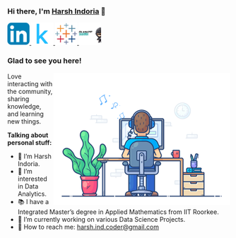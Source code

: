 ### Hi there, I'm <a href="https://www.datascienceportfol.io/harshindoria" target="_blank" title="Harsh Indoria">Harsh Indoria</a> 👋

<a href="https://www.linkedin.com/in/harsh-indoria/" target="_blank">
  <img src="images/linkedin.png" alt="Harsh Indoria's LinkedIn Profile" style="width: 50px; height: 50px; object-fit: cover;">
</a>
<a href="https://www.kaggle.com/harshindoria" target="_blank">
  <img src="images/kaggle.png" alt="Harsh Indoria's Kaggle Profile" style="width: 50px; height: 50px; object-fit: cover;">
</a>
<a href="https://public.tableau.com/app/profile/harsh.indoria" target="_blank">
  <img src="images/tableau.png" alt="Harsh Indoria's Tableau Profile" style="width: 50px; height: 50px; object-fit: cover;">
</a>
<a href="https://www.datascienceportfol.io/harshindoria" target="_blank">
  <img src="images/portfolio_analyst.png" alt="Harsh Indoria's Portfolio" style="width: 50px; height: 50px; object-fit: cover;">
</a>

</br>

### Glad to see you here!

<img align="right" alt="Harsh Indoria" src="images/coding.gif" width="400" />

Love interacting with the community, sharing knowledge, and learning new things.

**Talking about personal stuff:**

- 👨 I’m Harsh Indoria.
- 👀 I’m interested in Data Analytics.
- 📚 I have a Integrated Master’s degree in Applied Mathematics from IIT Roorkee.
- 🌱 I’m currently working on various Data Science Projects.
- 📧 How to reach me: harsh.ind.coder@gmail.com

<!---
harshindcoder/harshindcoder is a ✨ special ✨ repository because its `README.md` (this file) appears on your GitHub profile.
You can click the Preview link to take a look at your changes.
--->
